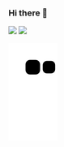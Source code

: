 ### Hi there 👋

<!--
**Vander-Reis/Vander-Reis** is a ✨ _special_ ✨ repository because its `README.md` (this file) appears on your GitHub profile.

Here are some ideas to get you started:

- 🔭 I’m currently working on ...
- 🌱 I’m currently learning ...
- 👯 I’m looking to collaborate on ...
- 🤔 I’m looking for help with ...
- 💬 Ask me about ...
- 📫 How to reach me: ...
- 😄 Pronouns: ...
- ⚡ Fun fact: ...
-->

<div>
<img src="https://github-readme-stats.vercel.app/api?username=Vander-Reis&show_icons=true&theme=dracula&include_all_commits=true&count_private=true">
<img src="https://github-readme-stats.vercel.app/api/top-langs/?username=Vander-Reis&layout=compact&langs_count=16&theme=dracula">

</div>

![Snake animation](https://github.com/rafaballerini/rafaballerini/blob/output/github-contribution-grid-snake.svg)
